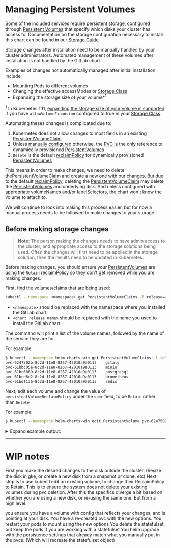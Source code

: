 # Managing Persistent Volumes

Some of the included services require persistent storage, configured through
[Persistent Volumes][pv] that specify which disks your cluster has access to.
Documentation on the storage configuration necessary to install this chart can be found in our
[Storage Guide][guide]

Storage changes after installation need to be manually handled by your cluster
administrators. Automated management of these volumes after installation is not
handled by the GitLab chart.

Examples of changes not automatically managed after initial installation
include:

 - Mounting Pods to different volumes
 - Changing the effective accessModes or [Storage Class][]
 - Expanding the storage size of your volume*<sup>1</sup>

<sup>1</sup> In Kubernetes 1.11, [expanding the storage size of your volume is supported](https://kubernetes.io/blog/2018/07/12/resizing-persistent-volumes-using-kubernetes/)
if you have `allowVolumeExpansion` configured to true in your [Storage Class][].

Automating theses changes is complicated due to:

1. Kubernetes does not allow changes to most fields in an existing [PersistentVolumeClaim][pvc]
2. Unless [manually configured][guide] otherwise, the [PVC][pvc] is the only reference to dynamically provisioned [PersistentVolumes][pv]
3. `Delete` is the default [reclaimPolicy][reclaim] for dynamically provisioned [PersistentVolumes][pv]

This means in order to make changes, we need to delete the[PersistentVolumeClaim][pvc]
and create a new one with our changes. But due to the default [reclaimPolicy][reclaim],
deleting the [PersistentVolumeClaim][pvc] may delete the [PersistentVolumes][pv]
and underlying disk. And unless configured with appropriate volumeNames and/or
labelSelectors, the chart won't know the volume to attach to.

We will continue to look into making this process easier, but for now a manual
process needs to be followed to make changes to your storage.

## Before making storage changes

> **Note**: The person making the changes needs to have admin access to the cluster,
> and appropriate access to the storage solutions being used. Often the changes
> will first need to be applied in the storage solution, then the results need
> to be updated in Kubernetes.

Before making changes, you should ensure your [PersistentVolumes][pv] are using the `Retain` [reclaimPolicy][reclaim] so they don't
get removed while you are making changes.

First, find the volumes/claims that are being used:

```bash
kubectl --namespace <namespace> get PersistentVolumeClaims -l release=<chart release name> -ojsonpath='{range .items[*]}{.spec.volumeName}{"\t"}{.metadata.labels.app}{"\n"}{end}'
```

- `<namespace>` should be replaced with the namespace where you installed the GitLab chart.
- `<chart release name>` should be replaced with the name you used to install the GitLab chart.

The command will print a list of the volume names, followed by the name of the service they are for.

For example:

```bash
$ kubectl --namespace helm-charts-win get PersistentVolumeClaims -l release=review-update-app-h8qogp -ojsonpath='{range .items[*]}{.spec.volumeName}{"\t"}{.metadata.labels.app}{"\n"}{end}'
pvc-6247502b-8c2d-11e8-8267-42010a9a0113	gitaly
pvc-61bbc05e-8c2d-11e8-8267-42010a9a0113	minio
pvc-61bc6069-8c2d-11e8-8267-42010a9a0113	postgresql
pvc-61bcd6d2-8c2d-11e8-8267-42010a9a0113	prometheus
pvc-61bdf136-8c2d-11e8-8267-42010a9a0113	redis
```

Next, edit each volume and change the value of `persistentVolumeReclaimPolicy` under the `spec` field, to be `Retain` rather than `Delete`

For example:

```bash
$ kubectl --namespace helm-charts-win edit PersistentVolume pvc-6247502b-8c2d-11e8-8267-42010a9a0113
```

<details>
  <summary>
    Expand example output:
  </summary>
  ```yaml
  # Please edit the object below. Lines beginning with a '#' will be ignored,
  # and an empty file will abort the edit. If an error occurs while saving this file will be
  # reopened with the relevant failures.
  #
  apiVersion: v1
  kind: PersistentVolume
  metadata:
    annotations:
      kubernetes.io/createdby: gce-pd-dynamic-provisioner
      pv.kubernetes.io/bound-by-controller: "yes"
      pv.kubernetes.io/provisioned-by: kubernetes.io/gce-pd
    creationTimestamp: 2018-07-20T14:58:43Z
    labels:
      failure-domain.beta.kubernetes.io/region: europe-west2
      failure-domain.beta.kubernetes.io/zone: europe-west2-b
    name: pvc-6247502b-8c2d-11e8-8267-42010a9a0113
    resourceVersion: "48362431"
    selfLink: /api/v1/persistentvolumes/pvc-6247502b-8c2d-11e8-8267-42010a9a0113
    uid: 650bd649-8c2d-11e8-8267-42010a9a0113
  spec:
    accessModes:
    - ReadWriteOnce
    capacity:
      storage: 50Gi
    claimRef:
      apiVersion: v1
      kind: PersistentVolumeClaim
      name: repo-data-review-update-app-h8qogp-gitaly-0
      namespace: helm-charts-win
      resourceVersion: "48362307"
      uid: 6247502b-8c2d-11e8-8267-42010a9a0113
    gcePersistentDisk:
      fsType: ext4
      pdName: gke-cloud-native-81a17-pvc-6247502b-8c2d-11e8-8267-42010a9a0113
  # Changed the following line
    persistentVolumeReclaimPolicy: Retain
    storageClassName: standard
  status:
    phase: Bound
  ```
</details>

---

# WIP notes

First you make the desired changes to the disk outside the cluster. (Resize the disk in gke, or create a new disk from a snapshot or clone, etc)
Next step is to use kubectl edit on existing volume, to change their ReclaimPolicy to Retain. This is to ensure the system does not delete your existing volumes during pvc deletion.
After this the specifics diverge a bit based on whether you are using a new disk, or re-using the same one. But from a high level:

you ensure you have a volume with config that reflects your changes, and is pointing at your disk.
You have a re-created pvc with the new options.
You restart your pods to mount using the new options
You delete the statefulset, but keep the pods if you are working with a statefulset
You helm upgrade with the persistence settings that already match what you manually put in the pvcs. (Which will recreate the statefulset object)


[pv]: https://kubernetes.io/docs/concepts/storage/persistent-volumes/#persistent-volumes
[pvc]: https://kubernetes.io/docs/concepts/storage/persistent-volumes/#persistentvolumeclaims
[reclaim]: https://kubernetes.io/docs/concepts/storage/storage-classes/#reclaim-policy
[guide]: ../../installation/storage.md
[Storage Class]: https://kubernetes.io/docs/concepts/storage/storage-classes/
